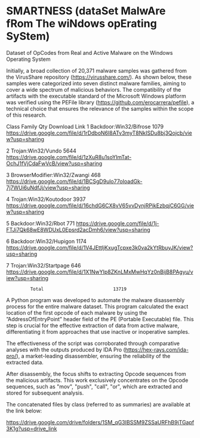 # SMARTNESS (dataSet MalwAre fRom The wiNdows opErating SyStem)
Dataset of OpCodes from Real and Active Malware on the Windows Operating System

Initially, a broad collection of 20,371 malware samples was gathered from the VirusShare repository (https://virusshare.com/). As shown below, these samples were categorized into seven distinct malware families, aiming to cover a wide spectrum of malicious behaviors. The compatibility of the artifacts with the executable standard of the Microsoft Windows platform was verified using the PEFile library (https://github.com/erocarrera/pefile), a technical choice that ensures the relevance of the samples within the scope of this research.

Class   Family                               Qty     Download Link
1	      Backdoor:Win32/Bifrose	             1079    https://drive.google.com/file/d/1rDdboN6I8ATv3myT8NkISDu8bj3Qojcb/view?usp=sharing

2	      Trojan:Win32/Vundo	                 5644    https://drive.google.com/file/d/1zXuR8u1soYImTat-OchJ1fVjCdaFwVcB/view?usp=sharing

3	      BrowserModifier:Win32/Zwangi	        468    https://drive.google.com/file/d/1BCSgD9ulo77oIoadGk-7j7WUi6uNdfJj/view?usp=sharing

4	      Trojan:Win32/Koutodoor	             3937    https://drive.google.com/file/d/16chdG6CX8vV65vvDynjRPikEzbqjC6GG/view?usp=sharing

5	      Backdoor:Win32/Rbot	                  771    https://drive.google.com/file/d/1j-FTJi7Qk68wE8WDUxL0Epsrd2acDmh6/view?usp=sharing

6	      Backdoor:Win32/Hupigon	             1174    https://drive.google.com/file/d/1V4JEttIjKxugTcpxe3k0va2kYtRbuyJK/view?usp=sharing

7	      Trojan:Win32/Startpage	              646    https://drive.google.com/file/d/1X1NwYIp8ZKnLMxMwHqYz0nBijB8PAgyu/view?usp=sharing

             Total	                        13719

A Python program was developed to automate the malware disassembly process for the entire malware dataset. This program calculated the exact location of the first opcode of each malware by using the ”AddressOfEntryPoint” header field of the PE (Portable Executable) file. This step is crucial for the effective extraction of data from active malware, differentiating it from approaches that use inactive or inoperative samples.

The effectiveness of the script was corroborated through comparative analyses with the outputs produced by IDA Pro (https://hex-rays.com/ida-pro/), a market-leading disassembler, ensuring the reliability of the extracted data.

After disassembly, the focus shifts to extracting Opcode sequences from the malicious artifacts. This work exclusively concentrates on the Opcode sequences, such as "mov", "push", "call", "or", which are extracted and stored for subsequent analysis.

The concatenated files by class (referred to as summaries) are available at the link below:

https://drive.google.com/drive/folders/1SM_qG3IBSSM9ZSSaURFhB9jTGapf3K1g?usp=drive_link


